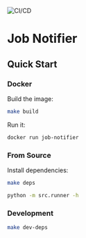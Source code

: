 ![CI/CD](https://github.com/github/docs/actions/workflows/cicd.yml/badge.svg?event=push)

# Job Notifier

## Quick Start

### Docker

Build the image:

```sh
make build
```

Run it:

```sh
docker run job-notifier
```

### From Source

Install dependencies:

```sh
make deps
```

```sh
python -m src.runner -h
```

### Development

```sh
make dev-deps
```
